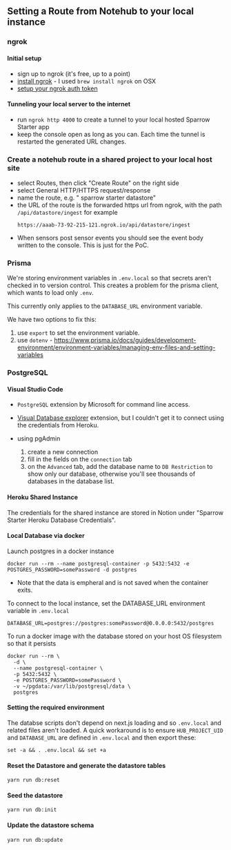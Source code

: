 
## Setting a Route from Notehub to your local instance

### ngrok

#### Initial setup
* sign up to ngrok (it's free, up to a point)
* [install ngrok](https://dashboard.ngrok.com/get-started/setup) - I used `brew install ngrok` on OSX
* [setup your ngrok auth token](https://dashboard.ngrok.com/get-started/your-authtoken)

#### Tunneling your local server to the internet
* run `ngrok http 4000` to create a tunnel to your local hosted Sparrow Starter app
* keep the console open as long as you can. Each time the tunnel is restarted the generated URL changes.

### Create a notehub route in a shared project to your local host site

* select Routes, then click "Create Route" on the right side
* select General HTTP/HTTPS request/response
* name the route, e.g. "<yourname> sparrow starter datastore" 
* the URL of the route is the forwarded https url from ngrok, with the path `/api/datastore/ingest` for example
    ```
    https://aaab-73-92-215-121.ngrok.io/api/datastore/ingest
    ```
* When sensors post sensor events you should see the event body written to the console. This is just for the PoC. 


### Prisma

We're storing environment variables in `.env.local` so that secrets aren't checked in to version control. This creates a problem for
the prisma client, which wants to load only `.env`.  

This currently only applies to the `DATABASE_URL` environment variable.

We have two options to fix this:

1. use `export` to set the environment variable.
2. use `dotenv` - https://www.prisma.io/docs/guides/development-environment/environment-variables/managing-env-files-and-setting-variables 

### PostgreSQL 

#### Visual Studio Code

*  `PostgreSQL` extension by Microsoft for command line access.

* [Visual Database explorer](https://marketplace.visualstudio.com/items?itemName=cweijan.vscode-mysql-client2) extension, but
I couldn't get it to connect using the credentials from Heroku.

* using pgAdmin 
    1. create a new connection
    1. fill in the fields on the `connection` tab
    1. on the `Advanced` tab, add the database name to `DB Restriction` to show only our database, otherwise you'll see thousands of databases in the database list.


#### Heroku Shared Instance

The credentials for the shared instance are stored in Notion under "Sparrow Starter Heroku Database Credentials".

#### Local Database via docker

Launch postgres in a docker instance

```
docker run --rm --name postgresql-container -p 5432:5432 -e POSTGRES_PASSWORD=somePassword -d postgres
```

 - Note that the data is empheral and is not saved when the container exits. 

To connect to the local instance, set the DATABASE_URL environment variable in `.env.local`

```
DATABASE_URL=postgres://postgres:somePassword@0.0.0.0:5432/postgres
```

To run a docker image with the database stored on your host OS filesystem so that it persists

```
docker run --rm \
  -d \
  --name postgresql-container \
  -p 5432:5432 \
  -e POSTGRES_PASSWORD=somePassword \
  -v ~/pgdata:/var/lib/postgresql/data \
  postgres
```

#### Setting the required environment

The databse scripts don't depend on next.js loading and so `.env.local` and related files aren't loaded. A quick workaround is to ensure `HUB_PROJECT_UID` and `DATABASE_URL` are defined in `.env.local` and then export these:

```
set -a && . .env.local && set +a
```

#### Reset the Datastore and generate the datastore tables

```
yarn run db:reset
```

#### Seed the datastore
```
yarn run db:init
```

#### Update the datastore schema
```
yarn run db:update
```
